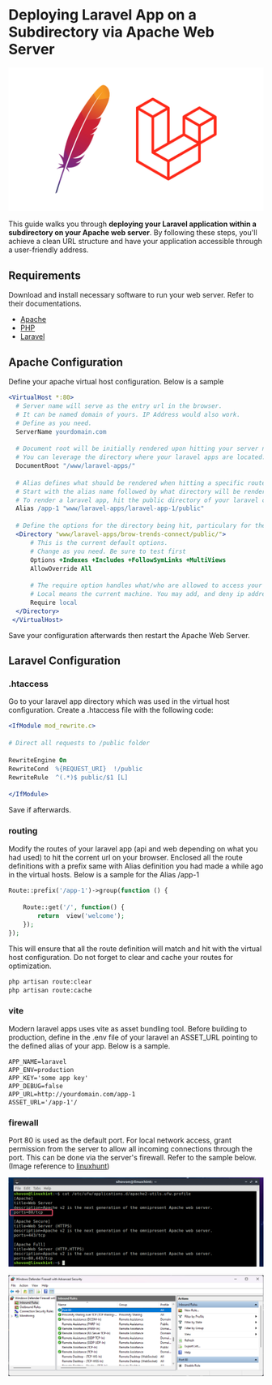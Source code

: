 # Deploying Laravel App on a Subdirectory via Apache Web Server
![Cover Image](cover.jpg)

This guide walks you through **deploying your Laravel application within a subdirectory on your Apache web server**. By following these steps, you'll achieve a clean URL structure and have your application accessible through a user-friendly address.

## Requirements
Download and install necessary software to run your web server. Refer to their documentations.

 - [Apache](https://httpd.apache.org/download.cgi)
 - [PHP](https://www.php.net/downloads)
 - [Laravel](https://laravel.com/)


## Apache Configuration
Define your apache virtual host configuration. Below is a sample
```apache
<VirtualHost *:80>
  # Server name will serve as the entry url in the browser.
  # It can be named domain of yours. IP Address would also work.
  # Define as you need.
  ServerName yourdomain.com

  # Document root will be initially rendered upon hitting your server name.
  # You can leverage the directory where your laravel apps are located.
  DocumentRoot "/www/laravel-apps/"

  # Alias defines what should be rendered when hitting a specific route.
  # Start with the alias name followed by what directory will be rendered.
  # To render a laravel app, hit the public directory of your laravel codebase.
  Alias /app-1 "www/laravel-apps/laravel-app-1/public"

  # Define the options for the directory being hit, particulary for the Laravel projects.
  <Directory "www/laravel-apps/brow-trends-connect/public/">
      # This is the current default options.
      # Change as you need. Be sure to test first
      Options +Indexes +Includes +FollowSymLinks +MultiViews
      AllowOverride All

      # The require option handles what/who are allowed to access your app.
      # Local means the current machine. You may add, and deny ip address as well.
      Require local
  </Directory>
 </VirtualHost>
```
Save your configuration afterwards then restart the Apache Web Server.


## Laravel Configuration

### .htaccess
Go to your laravel app directory which was used in the virtual host configuration. Create a .htaccess file with the following code:
```apache
<IfModule mod_rewrite.c>

# Direct all requests to /public folder

RewriteEngine On
RewriteCond  %{REQUEST_URI}  !/public
RewriteRule  ^(.*)$ public/$1 [L]

</IfModule>
```
Save if afterwards.

### routing
Modify the routes of your laravel app (api and web depending on what you had used) to hit the corrent url on your browser. Enclosed all the route definitions with a prefix same with Alias definition you had made a while ago in the virtual hosts. Below is a sample for the Alias /app-1

```php
Route::prefix('/app-1')->group(function () {

	Route::get('/', function() {
		return  view('welcome');
	});
});
```
This will ensure that all the route definition will match and hit with the virtual host configuration. Do not forget to clear and cache your routes for optimization.

```bash
php artisan route:clear
php artisan route:cache
```


### vite
Modern laravel apps uses vite as asset bundling tool. Before building to production, define in the .env file of your laravel an ASSET_URL pointing to the defined alias of your app. Below is a sample.

```env
APP_NAME=laravel
APP_ENV=production
APP_KEY='some app key'
APP_DEBUG=false
APP_URL=http://yourdomain.com/app-1
ASSET_URL='/app-1'/
```

### firewall
Port 80 is used as the default port. For local network access, grant permission from the server to allow all incoming connections through the port. This can be done via the server's firewall. Refer to the sample below. (Image reference to [linuxhunt](https://external-content.duckduckgo.com/iu/?u=https%3A%2F%2Flinuxhint.com%2Fwp-content%2Fuploads%2F2018%2F11%2F14-8.png&f=1&nofb=1&ipt=d79a9e5634d14b8171f570713e3242ba359bf13e8889c0d30579020c74219e5f&ipo=images))

![Linux Firewall](linux.png)

![Windows Firewall](windows.png)


